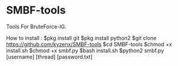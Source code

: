 # SMBF-tools
Tools For BruteForce-IG.

How to install :
$pkg install git
$pkg install python2
$git clone https://github.com/kyzenx/SMBF-tools
$cd SMBF-tools
$chmod +x install.sh
$chmod +x smbf.py
$bash install.sh
$python2 smbf.py [username] [thread] [password.txt]
